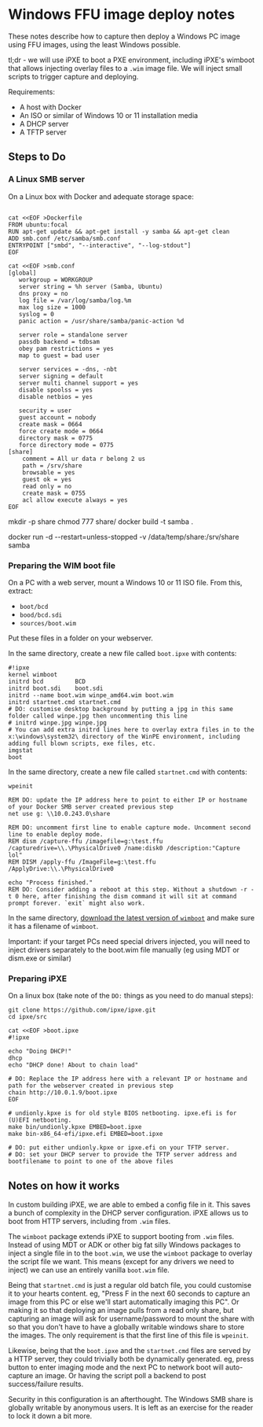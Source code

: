 # Windows FFU image deploy notes

These notes describe how to capture then deploy a Windows PC image using FFU images, using the least Windows possible.

tl;dr - we will use iPXE to boot a PXE environment, including iPXE's wimboot that allows injecting overlay files to a `.wim` image file. We will inject small scripts to trigger capture and deploying.

Requirements:
* A host with Docker
* An ISO or similar of Windows 10 or 11 installation media
* A DHCP server
* A TFTP server

## Steps to Do

### A Linux SMB server

On a Linux box with Docker and adequate storage space:

```

cat <<EOF >Dockerfile
FROM ubuntu:focal
RUN apt-get update && apt-get install -y samba && apt-get clean
ADD smb.conf /etc/samba/smb.conf
ENTRYPOINT ["smbd", "--interactive", "--log-stdout"]
EOF

cat <<EOF >smb.conf
[global]
   workgroup = WORKGROUP
   server string = %h server (Samba, Ubuntu)
   dns proxy = no
   log file = /var/log/samba/log.%m
   max log size = 1000
   syslog = 0
   panic action = /usr/share/samba/panic-action %d

   server role = standalone server
   passdb backend = tdbsam
   obey pam restrictions = yes
   map to guest = bad user

   server services = -dns, -nbt
   server signing = default
   server multi channel support = yes
   disable spoolss = yes
   disable netbios = yes

   security = user
   guest account = nobody
   create mask = 0664
   force create mode = 0664
   directory mask = 0775
   force directory mode = 0775
[share]
    comment = All ur data r belong 2 us
    path = /srv/share
    browsable = yes
    guest ok = yes
    read only = no
    create mask = 0755
    acl allow execute always = yes
EOF
```

mkdir -p share
chmod 777 share/
docker build -t samba .

docker run -d --restart=unless-stopped -v /data/temp/share:/srv/share samba

### Preparing the WIM boot file

On a PC with a web server, mount a Windows 10 or 11 ISO file. From this, extract:
* `boot/bcd`
* `bood/bcd.sdi`
* `sources/boot.wim`

Put these files in a folder on your webserver.

In the same directory, create a new file called `boot.ipxe` with contents:

```
#!ipxe
kernel wimboot 
initrd bcd         BCD
initrd boot.sdi    boot.sdi
initrd --name boot.wim winpe_amd64.wim boot.wim
initrd startnet.cmd startnet.cmd
# DO: customise desktop background by putting a jpg in this same folder called winpe.jpg then uncommenting this line
# initrd winpe.jpg winpe.jpg
# You can add extra initrd lines here to overlay extra files in to the x:\windows\system32\ directory of the WinPE environment, including adding full blown scripts, exe files, etc.
imgstat
boot
```

In the same directory, create a new file called `startnet.cmd` with contents:

```
wpeinit

REM DO: update the IP address here to point to either IP or hostname of your Docker SMB server created previous step
net use g: \\10.0.243.0\share

REM DO: uncomment first line to enable capture mode. Uncomment second line to enable deploy mode.
REM dism /capture-ffu /imagefile=g:\test.ffu /capturedrive=\\.\PhysicalDrive0 /name:disk0 /description:"Capture lol"
REM DISM /apply-ffu /ImageFile=g:\test.ffu /ApplyDrive:\\.\PhysicalDrive0

echo "Process finished."
REM DO: Consider adding a reboot at this step. Without a shutdown -r -t 0 here, after finishing the dism command it will sit at command prompt forever. `exit` might also work.
```

In the same directory, [download the latest version of `wimboot`](https://github.com/ipxe/wimboot/releases/latest/download/wimboot) and make sure it has a filename of `wimboot`.

Important: if your target PCs need special drivers injected, you will need to inject drivers separately to the boot.wim file manually (eg using MDT or dism.exe or similar)

### Preparing iPXE

On a linux box (take note of the `DO:` things as you need to do manual steps):
```
git clone https://github.com/ipxe/ipxe.git
cd ipxe/src

cat <<EOF >boot.ipxe
#!ipxe

echo "Doing DHCP!"
dhcp
echo "DHCP done! About to chain load"

# DO: Replace the IP address here with a relevant IP or hostname and path for the webserver created in previous step
chain http://10.0.1.9/boot.ipxe
EOF

# undionly.kpxe is for old style BIOS netbooting. ipxe.efi is for (U)EFI netbooting.
make bin/undionly.kpxe EMBED=boot.ipxe
make bin-x86_64-efi/ipxe.efi EMBED=boot.ipxe

# DO: put either undionly.kpxe or ipxe.efi on your TFTP server.
# DO: set your DHCP server to provide the TFTP server address and bootfilename to point to one of the above files
```

## Notes on how it works

In custom building iPXE, we are able to embed a config file in it. This saves a bunch of complexity in the DHCP server configuration. iPXE allows us to boot from HTTP servers, including from `.wim` files.

The `wimboot` package extends iPXE to support booting from `.wim` files. Instead of using MDT or ADK or other big fat silly Windows packages to inject a single file in to the `boot.wim`, we use the `wimboot` package to overlay the script file we want. This means (except for any drivers we need to inject) we can use an entirely vanilla `boot.wim` file.

Being that `startnet.cmd` is just a regular old batch file, you could customise it to your hearts content. eg, "Press F in the next 60 seconds to capture an image from this PC or else we'll start automatically imaging this PC". Or making it so that deploying an image pulls from a read only share, but capturing an image will ask for username/password to mount the share with so that you don't have to have a globally writable windows share to store the images. The only requirement is that the first line of this file is `wpeinit`.

Likewise, being that the `boot.ipxe` and the `startnet.cmd` files are served by a HTTP server, they could trivially both be dynamically generated. eg, press button to enter imaging mode and the next PC to network boot will auto-capture an image. Or having the script poll a backend to post success/failure results.

Security in this configuration is an afterthought. The Windows SMB share is globally writable by anonymous users. It is left as an exercise for the reader to lock it down a bit more.
